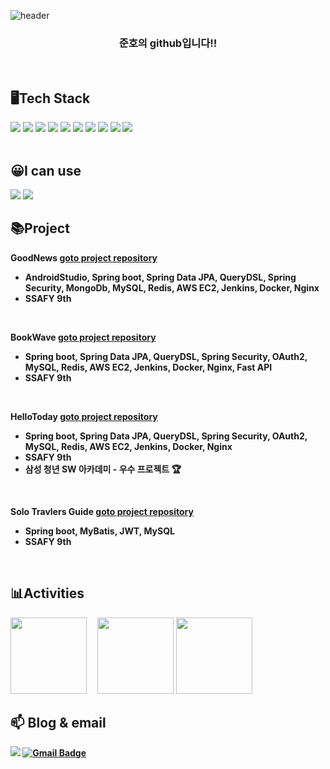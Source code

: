 ![header](https://capsule-render.vercel.app/api?type=waving&color=auto&height=300&section=header&text=Hello&fontSize=90&animation=fadeIn&fontAlignY=38&desc=I'm%20JunHo&descAlignY=51&descAlign=62)

### <p align='center'> 준호의 github입니다!!</p>


<br>

## 🖥Tech Stack
<span><img src="https://img.shields.io/badge/java-007396?style=for-the-badge&logo=java&logoColor=white"></span>
<span><img src="https://img.shields.io/badge/mysql-4479A1?style=for-the-badge&logo=mysql&logoColor=white"></span>
<span><img src="https://img.shields.io/badge/springboot-6DB33F?style=for-the-badge&logo=springboot&logoColor=white"></span>
<span><img src="https://img.shields.io/badge/springdatajpa-6DB33F?style=for-the-badge&logo=springbootdatajpa&logoColor=white"></span>
<span><img src="https://img.shields.io/badge/springsecurity-6DB33F?style=for-the-badge&logo=springsecurity&logoColor=white"></span>
<span><img src="https://img.shields.io/badge/jwt-007396?style=for-the-badge&logo=jwt&logoColor=white"></span>
<span><img src="https://img.shields.io/badge/AWS EC2-232F3E.svg?&style=for-the-badge&logo=AmazonAWS&logoColor=white"/> </span>
<span><img src="https://img.shields.io/badge/Docker-2496ED.svg?&style=for-the-badge&logo=Docker&logoColor=white"/> </span>
<span><img src="https://img.shields.io/badge/Jenkins-D24939.svg?&style=for-the-badge&logo=Jenkins&logoColor=white"/> </span>
<span><img src="https://img.shields.io/badge/NGINX-009639.svg?&style=for-the-badge&logo=nginx&logoColor=white"/> </span>
<br> <br>

## 😀I can use
<img src="https://img.shields.io/badge/Python-3776AB?style=for-the-badge&logo=Python&logoColor=white"/> <span><img src="https://img.shields.io/badge/vue.js-4FC08D?style=for-the-badge&logo=vue.js&logoColor=white"> </span>
<br>  

## 📚Project

<b>GoodNews<b/>
<a href=https://github.com/sseq007/goodnews>goto project repository</a>
- AndroidStudio, Spring boot, Spring Data JPA, QueryDSL, Spring Security, MongoDb, MySQL, Redis, AWS EC2, Jenkins, Docker, Nginx
- SSAFY 9th
<br>

<b>BookWave<b/>
<a href=https://github.com/sseq007/bookwave2>goto project repository</a>
- Spring boot, Spring Data JPA, QueryDSL, Spring Security, OAuth2, MySQL, Redis, AWS EC2, Jenkins, Docker, Nginx, Fast API
- SSAFY 9th
<br>

<b>HelloToday<b/>
<a href=https://github.com/sseq007/hello_today>goto project repository</a>
- Spring boot, Spring Data JPA, QueryDSL, Spring Security, OAuth2, MySQL, Redis, AWS EC2, Jenkins, Docker, Nginx
- SSAFY 9th
- 삼성 청년 SW 아카데미 - 우수 프로젝트 🏆
<br>

 <b>Solo Travlers Guide<b/>
<a href=https://github.com/sseq007/enjoytrip_api>goto project repository</a>
- Spring boot, MyBatis, JWT, MySQL
- SSAFY 9th
<br>


## 📊Activities
<img style="height:122px;" src="http://mazassumnida.wtf/api/v2/generate_badge?boj=sseq007"/>&emsp;
<img style="height:122px;" src="https://github-readme-stats.vercel.app/api?username=sseq007&show_icons=true&theme=buefy&line_height=21"/>
<img style="height:122px;" src="https://github-readme-stats.vercel.app/api/top-langs/?username=sseq007&exclude_repo=PyTorch&layout=compact" />
<br>


## 📫 Blog & email
<a href="https://velog.io/@sseq007"><img src="https://img.shields.io/badge/velog-6DB33F?style=flat-square&logo=velog&logoColor=white&link=https://velog.io/@sseq007"/></a> 
[![Gmail Badge](https://img.shields.io/badge/Gmail-d14836?style=flat-square&logo=Gmail&logoColor=white&link=mailto:junhosin48@gmail.com)](mailto:junhosin48@gmail.com)


 
